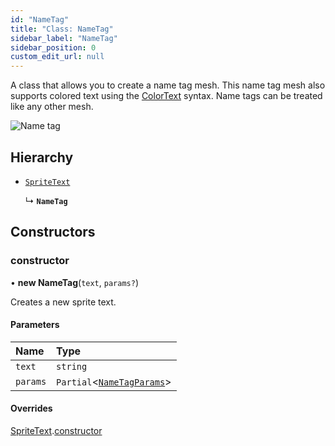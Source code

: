 ```yaml
---
id: "NameTag"
title: "Class: NameTag"
sidebar_label: "NameTag"
sidebar_position: 0
custom_edit_url: null
---
```


A class that allows you to create a name tag mesh. This name tag mesh also supports colored text
using the [ColorText](ColorText.md) syntax. Name tags can be treated like any other mesh.

![Name tag](/img/nametag.png)

## Hierarchy

- [`SpriteText`](SpriteText.md)

  ↳ **`NameTag`**

## Constructors

### constructor

• **new NameTag**(`text`, `params?`)

Creates a new sprite text.

#### Parameters

| Name | Type |
| :------ | :------ |
| `text` | `string` |
| `params` | `Partial`<[`NameTagParams`](../modules.md#nametagparams-440)\> |

#### Overrides

[SpriteText](SpriteText.md).[constructor](SpriteText.md#constructor-480)
